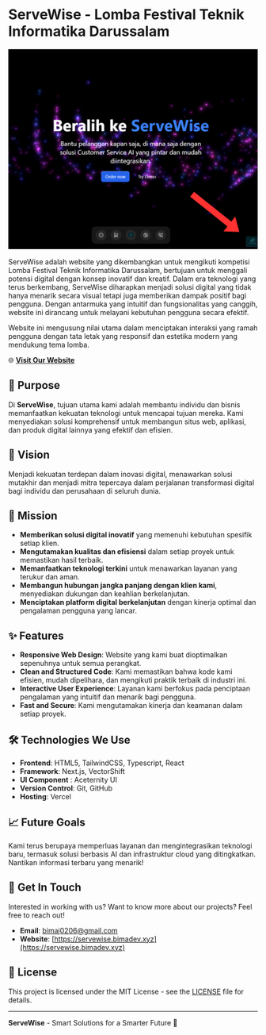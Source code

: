 # ServeWise - Lomba Festival Teknik Informatika Darussalam

<div aling="center">
<img src="public/img/DemoChatbot.png">
</div>

ServeWise adalah website yang dikembangkan untuk mengikuti kompetisi Lomba Festival Teknik Informatika Darussalam, bertujuan untuk menggali potensi digital dengan konsep inovatif dan kreatif. Dalam era teknologi yang terus berkembang, ServeWise diharapkan menjadi solusi digital yang tidak hanya menarik secara visual tetapi juga memberikan dampak positif bagi pengguna. Dengan antarmuka yang intuitif dan fungsionalitas yang canggih, website ini dirancang untuk melayani kebutuhan pengguna secara efektif.

Website ini mengusung nilai utama dalam menciptakan interaksi yang ramah pengguna dengan tata letak yang responsif dan estetika modern yang mendukung tema lomba.

🌐 **[Visit Our Website](https://servewise.bimadev.xyz)**

## 📌 Purpose
Di **ServeWise**, tujuan utama kami adalah membantu individu dan bisnis memanfaatkan kekuatan teknologi untuk mencapai tujuan mereka. Kami menyediakan solusi komprehensif untuk membangun situs web, aplikasi, dan produk digital lainnya yang efektif dan efisien.

## 🚀 Vision
Menjadi kekuatan terdepan dalam inovasi digital, menawarkan solusi mutakhir dan menjadi mitra tepercaya dalam perjalanan transformasi digital bagi individu dan perusahaan di seluruh dunia.

## 🎯 Mission
- **Memberikan solusi digital inovatif** yang memenuhi kebutuhan spesifik setiap klien.
- **Mengutamakan kualitas dan efisiensi** dalam setiap proyek untuk memastikan hasil terbaik.
- **Memanfaatkan teknologi terkini** untuk menawarkan layanan yang terukur dan aman.
- **Membangun hubungan jangka panjang dengan klien kami**, menyediakan dukungan dan keahlian berkelanjutan.
- **Menciptakan platform digital berkelanjutan** dengan kinerja optimal dan pengalaman pengguna yang lancar.

## ✨ Features
- **Responsive Web Design**: Website yang kami buat dioptimalkan sepenuhnya untuk semua perangkat.
- **Clean and Structured Code**: Kami memastikan bahwa kode kami efisien, mudah dipelihara, dan mengikuti praktik terbaik di industri ini.
- **Interactive User Experience**: Layanan kami berfokus pada penciptaan pengalaman yang intuitif dan menarik bagi pengguna.
- **Fast and Secure**: Kami mengutamakan kinerja dan keamanan dalam setiap proyek.

## 🛠️ Technologies We Use
- **Frontend**: HTML5, TailwindCSS, Typescript, React
- **Framework**: Next.js, VectorShift
- **UI Component** : Aceternity UI
- **Version Control**: Git, GitHub
- **Hosting**: Vercel

## 📈 Future Goals
Kami terus berupaya memperluas layanan dan mengintegrasikan teknologi baru, termasuk solusi berbasis AI dan infrastruktur cloud yang ditingkatkan. Nantikan informasi terbaru yang menarik!

## 🤝 Get In Touch
Interested in working with us? Want to know more about our projects? Feel free to reach out!

- **Email**: [bimaj0206@gmail.com](mailto:bimaj0206@gmail.com)
- **Website**: [https://servewise.bimadev.xyz](https://servewise.bimadev.xyz)


## 📄 License
This project is licensed under the MIT License - see the [LICENSE](LICENSE) file for details.

---

**ServeWise** - Smart Solutions for a Smarter Future 🌟
